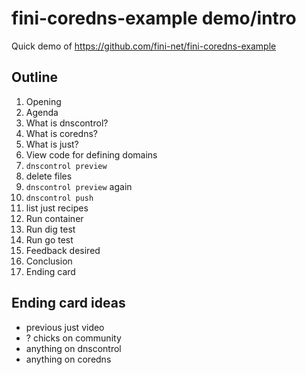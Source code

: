 # fini-coredns-example demo/intro

Quick demo of <https://github.com/fini-net/fini-coredns-example>

## Outline

1. Opening
1. Agenda
1. What is dnscontrol?
1. What is coredns?
1. What is just?
1. View code for defining domains
1. `dnscontrol preview`
1. delete files
1. `dnscontrol preview` again
1. `dnscontrol push`
1. list just recipes
1. Run container
1. Run dig test
1. Run go test
1. Feedback desired
1. Conclusion
1. Ending card

## Ending card ideas

- previous just video
- ? chicks on community
- anything on dnscontrol
- anything on coredns
